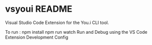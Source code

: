 # vsyoui README

Visual Studio Code Extension for the You.i CLI tool.

To run :
npm install
npm run watch
Run and Debug using the VS Code Extension Development Config
